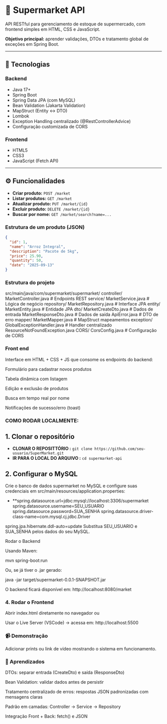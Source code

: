 # 🛒 Supermarket API

API RESTful para gerenciamento de estoque de supermercado, com frontend simples em HTML, CSS e JavaScript.

**Objetivo principal:** aprender validações, DTOs e tratamento global de exceções em Spring Boot.

---

## 🚀 Tecnologias

### Backend
- Java 17+
- Spring Boot
- Spring Data JPA (com MySQL)
- Bean Validation (Jakarta Validation)
- MapStruct (Entity ↔ DTO)
- Lombok
- Exception Handling centralizado (@RestControllerAdvice)
- Configuração customizada de CORS

### Frontend
- HTML5
- CSS3
- JavaScript (Fetch API)

---

## ⚙️ Funcionalidades

- **Criar produto:** `POST /market`
- **Listar produtos:** `GET /market`
- **Atualizar produto:** `PUT /market/{id}`
- **Excluir produto:** `DELETE /market/{id}`
- **Buscar por nome:** `GET /market/search?name=...`

### Estrutura de um produto (JSON)
```json
{
  "id": 1,
  "name": "Arroz Integral",
  "description": "Pacote de 5kg",
  "price": 25.90,
  "quantity": 50,
  "date": "2025-09-13"
}
```
### Estrutura do projeto

src/main/java/com/supermarket/supermarket/
  controller/
    MarketController.java       # Endpoints REST
  service/
    MarketService.java          # Lógica de negócio
  repository/
    MarketRepository.java       # Interface JPA
  entity/
    MarketEntity.java           # Entidade JPA
  dto/
    MarketCreateDto.java        # Dados de entrada
    MarketResponseDto.java      # Dados de saída
    ApiError.java               # DTO de erro
  mapper/
    MarketMapper.java           # MapStruct mapeamentos
  exception/
    GlobalExceptionHandler.java # Handler centralizado
    ResourceNotFoundException.java
  CORS/
    CorsConfig.java             # Configuração de CORS
    
### Front end
Interface em HTML + CSS + JS que consome os endpoints do backend:

Formulário para cadastrar novos produtos

Tabela dinâmica com listagem

Edição e exclusão de produtos

Busca em tempo real por nome

Notificações de sucesso/erro (toast)

### COMO RODAR LOCALMENTE:
## 1. Clonar o repositório
- **CLONAR O REPOSITTÓRIO :** `git clone https://github.com/seu-usuario/SuperMarket.git`
- **IR PARA O LOCAL DO ARQUIVO :** `cd supermarket-api`
## 2. Configurar o MySQL
Crie o banco de dados supermarket no MySQL e configure suas credenciais em src/main/resources/application.properties:
- **spring.datasource.url=jdbc:mysql://localhost:3306/supermarket
spring.datasource.username=SEU_USUARIO
spring.datasource.password=SUA_SENHA
spring.datasource.driver-class-name=com.mysql.cj.jdbc.Driver

spring.jpa.hibernate.ddl-auto=update
Substitua SEU_USUARIO e SUA_SENHA pelos dados do seu MySQL. 

Rodar o Backend

Usando Maven:

mvn spring-boot:run


Ou, se já tiver o .jar gerado:

java -jar target/supermarket-0.0.1-SNAPSHOT.jar


O backend ficará disponível em:
http://localhost:8080/market

### 4. Rodar o Frontend

Abrir index.html diretamente no navegador
ou

Usar o Live Server (VSCode) → acessa em: http://localhost:5500

### 📹 Demonstração

Adicionar prints ou link de vídeo mostrando o sistema em funcionamento.

### 📌 Aprendizados

DTOs: separar entrada (CreateDto) e saída (ResponseDto)

Bean Validation: validar dados antes de persistir

Tratamento centralizado de erros: respostas JSON padronizadas com mensagens claras

Padrão em camadas: Controller → Service → Repository

Integração Front + Back: fetch() e JSON

